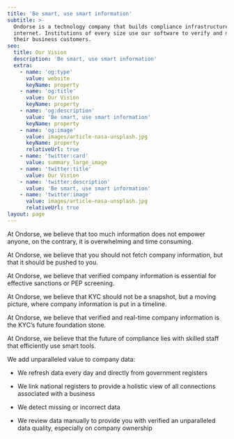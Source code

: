 ```yaml
---
title: 'Be smart, use smart information'
subtitle: >-
  Ondorse is a technology company that builds compliance infrastructure for the
  internet. Institutions of every size use our software to verify and monitor
  their business customers.
seo:
  title: Our Vision
  description: 'Be smart, use smart information'
  extra:
    - name: 'og:type'
      value: website
      keyName: property
    - name: 'og:title'
      value: Our Vision
      keyName: property
    - name: 'og:description'
      value: 'Be smart, use smart information'
      keyName: property
    - name: 'og:image'
      value: images/article-nasa-unsplash.jpg
      keyName: property
      relativeUrl: true
    - name: 'twitter:card'
      value: summary_large_image
    - name: 'twitter:title'
      value: Our Vision
    - name: 'twitter:description'
      value: 'Be smart, use smart information'
    - name: 'twitter:image'
      value: images/article-nasa-unsplash.jpg
      relativeUrl: true
layout: page
---
```

At Ondorse, we believe that too much information does not empower anyone, on the contrary, it is overwhelming and time consuming.

At Ondorse, we believe that you should not fetch company information, but that it should be pushed to you.

At Ondorse, we believe that verified company information is essential for effective sanctions or PEP screening.

At Ondorse, we believe that KYC should not be a snapshot, but a moving picture, where company information is put in a timeline.

At Ondorse, we believe that verified and real-time company information is the KYC’s future foundation stone.

At Ondorse, we believe that the future of compliance lies with skilled staff that efficiently use smart tools.

We add unparalleled value to company data:

*   We refresh data every day and directly from government registers

*   We link national registers to provide a holistic view of all connections associated with a business

*   We detect missing or incorrect data

*   We review data manually to provide you with verified an unparalleled data quality, especially on company ownership
